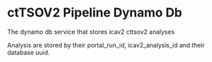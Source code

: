 # ctTSOV2 Pipeline Dynamo Db

The dynamo db service that stores icav2 cttsov2 analyses

Analysis are stored by their portal_run_id, icav2_analysis_id and their database uuid.  


